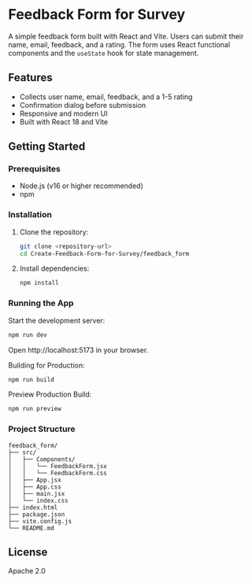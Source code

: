 # Feedback Form for Survey

A simple feedback form built with React and Vite. Users can submit their name, email, feedback, and a rating. The form uses React functional components and the `useState` hook for state management.

## Features

- Collects user name, email, feedback, and a 1-5 rating
- Confirmation dialog before submission
- Responsive and modern UI
- Built with React 18 and Vite

## Getting Started

### Prerequisites

- Node.js (v16 or higher recommended)
- npm

### Installation

1. Clone the repository:
    ```sh
    git clone <repository-url>
    cd Create-Feedback-Form-for-Survey/feedback_form
    ```

2. Install dependencies:
    ```sh
    npm install
    ```

### Running the App

Start the development server:
```sh
npm run dev
```

Open http://localhost:5173 in your browser.

Building for Production:
```sh
npm run build
```

Preview Production Build:
```sh
npm run preview
```

### Project Structure

```
feedback_form/
├── src/
│   ├── Components/
│   │   └── FeedbackForm.jsx
│   │   └── FeedbackForm.css
│   ├── App.jsx
│   ├── App.css
│   ├── main.jsx
│   └── index.css
├── index.html
├── package.json
├── vite.config.js
└── README.md
```

## License

Apache 2.0
